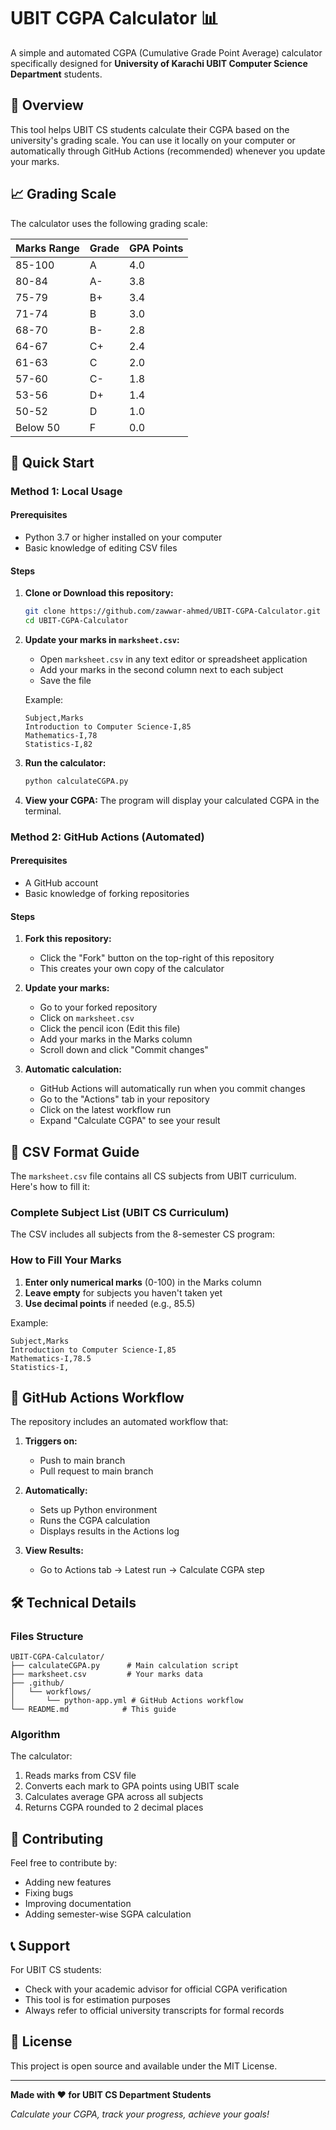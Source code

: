 # UBIT CGPA Calculator 📊

A simple and automated CGPA (Cumulative Grade Point Average) calculator specifically designed for **University of Karachi UBIT Computer Science Department** students.

## 🎯 Overview

This tool helps UBIT CS students calculate their CGPA based on the university's grading scale. You can use it locally on your computer or automatically through GitHub Actions (recommended) whenever you update your marks.

## 📈 Grading Scale

The calculator uses the following grading scale:

| Marks Range | Grade | GPA Points |
| ----------- | ----- | ---------- |
| 85-100      | A     | 4.0        |
| 80-84       | A-    | 3.8        |
| 75-79       | B+    | 3.4        |
| 71-74       | B     | 3.0        |
| 68-70       | B-    | 2.8        |
| 64-67       | C+    | 2.4        |
| 61-63       | C     | 2.0        |
| 57-60       | C-    | 1.8        |
| 53-56       | D+    | 1.4        |
| 50-52       | D     | 1.0        |
| Below 50    | F     | 0.0        |

## 🚀 Quick Start

### Method 1: Local Usage

#### Prerequisites

- Python 3.7 or higher installed on your computer
- Basic knowledge of editing CSV files

#### Steps

1. **Clone or Download this repository:**

   ```bash
   git clone https://github.com/zawwar-ahmed/UBIT-CGPA-Calculator.git
   cd UBIT-CGPA-Calculator
   ```

2. **Update your marks in `marksheet.csv`:**

   - Open `marksheet.csv` in any text editor or spreadsheet application
   - Add your marks in the second column next to each subject
   - Save the file

   Example:

   ```csv
   Subject,Marks
   Introduction to Computer Science-I,85
   Mathematics-I,78
   Statistics-I,82
   ```

3. **Run the calculator:**

   ```bash
   python calculateCGPA.py
   ```

4. **View your CGPA:**
   The program will display your calculated CGPA in the terminal.

### Method 2: GitHub Actions (Automated)

#### Prerequisites

- A GitHub account
- Basic knowledge of forking repositories

#### Steps

1. **Fork this repository:**

   - Click the "Fork" button on the top-right of this repository
   - This creates your own copy of the calculator

2. **Update your marks:**

   - Go to your forked repository
   - Click on `marksheet.csv`
   - Click the pencil icon (Edit this file)
   - Add your marks in the Marks column
   - Scroll down and click "Commit changes"

3. **Automatic calculation:**
   - GitHub Actions will automatically run when you commit changes
   - Go to the "Actions" tab in your repository
   - Click on the latest workflow run
   - Expand "Calculate CGPA" to see your result

## 📝 CSV Format Guide

The `marksheet.csv` file contains all CS subjects from UBIT curriculum. Here's how to fill it:

### Complete Subject List (UBIT CS Curriculum)

The CSV includes all subjects from the 8-semester CS program:

### How to Fill Your Marks

1. **Enter only numerical marks** (0-100) in the Marks column
2. **Leave empty** for subjects you haven't taken yet
3. **Use decimal points** if needed (e.g., 85.5)

Example:

```csv
Subject,Marks
Introduction to Computer Science-I,85
Mathematics-I,78.5
Statistics-I,
```

## 🔄 GitHub Actions Workflow

The repository includes an automated workflow that:

1. **Triggers on:**

   - Push to main branch
   - Pull request to main branch

2. **Automatically:**

   - Sets up Python environment
   - Runs the CGPA calculation
   - Displays results in the Actions log

3. **View Results:**
   - Go to Actions tab → Latest run → Calculate CGPA step

## 🛠️ Technical Details

### Files Structure

```
UBIT-CGPA-Calculator/
├── calculateCGPA.py      # Main calculation script
├── marksheet.csv         # Your marks data
├── .github/
│   └── workflows/
│       └── python-app.yml # GitHub Actions workflow
└── README.md            # This guide
```

### Algorithm

The calculator:

1. Reads marks from CSV file
2. Converts each mark to GPA points using UBIT scale
3. Calculates average GPA across all subjects
4. Returns CGPA rounded to 2 decimal places

## 🤝 Contributing

Feel free to contribute by:

- Adding new features
- Fixing bugs
- Improving documentation
- Adding semester-wise SGPA calculation

## 📞 Support

For UBIT CS students:

- Check with your academic advisor for official CGPA verification
- This tool is for estimation purposes
- Always refer to official university transcripts for formal records

## 📄 License

This project is open source and available under the MIT License.

---

**Made with ❤️ for UBIT CS Department Students**

_Calculate your CGPA, track your progress, achieve your goals!_
